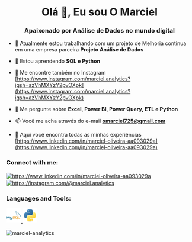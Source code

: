 <h1 align="center">Olá 👋, Eu sou O Marciel</h1>
<h3 align="center">Apaixonado por Análise de Dados no mundo digital</h3>

- 🔭 Atualmente estou trabalhando com um projeto de Melhoria continua em uma empresa parceira **Projeto Análise de Dados**

- 🌱 Estou aprendendo **SQL e Python**

- 🤳 Me encontre também no Instagram [https://www.instagram.com/marciel.analytics?igsh=azVhMXYzY2pvOXpk](https://www.instagram.com/marciel.analytics?igsh=azVhMXYzY2pvOXpk)

- 💬 Me pergunte sobre **Excel, Power BI, Power Query, ETL e Python**

- 📫 Você me acha através do e-mail **omarciel725@gmail.com**

- 📄 Aqui você encontra todas as minhas experiências [https://www.linkedin.com/in/marciel-oliveira-aa093029a](https://www.linkedin.com/in/marciel-oliveira-aa093029a)

<h3 align="left">Connect with me:</h3>
<p align="left">
<a href="https://www.linkedin.com/in/marciel-oliveira-aa093029a" target="blank"><img align="center" src="https://raw.githubusercontent.com/rahuldkjain/github-profile-readme-generator/master/src/images/icons/Social/linked-in-alt.svg" alt="https://www.linkedin.com/in/marciel-oliveira-aa093029a" height="30" width="40" /></a>
<a href="https://instagram.com/@marciel.analytics" target="blank"><img align="center" src="https://raw.githubusercontent.com/rahuldkjain/github-profile-readme-generator/master/src/images/icons/Social/instagram.svg" alt="https://instagram.com/@marciel.analytics" height="30" width="40" /></a>
</p>

<h3 align="left">Languages and Tools:</h3>
<p align="left"> <a href="https://www.mysql.com/" target="_blank" rel="noreferrer"> <img src="https://raw.githubusercontent.com/devicons/devicon/master/icons/mysql/mysql-original-wordmark.svg" alt="mysql" width="40" height="40"/> </a> <a href="https://www.python.org" target="_blank" rel="noreferrer"> <img src="https://raw.githubusercontent.com/devicons/devicon/master/icons/python/python-original.svg" alt="python" width="40" height="40"/> </a> </p>

<p><img align="center" src="https://github-readme-stats.vercel.app/api/top-langs?username=marciel-analytics&show_icons=true&locale=en&layout=compact" alt="marciel-analytics" /></p>

<!--
**Marciel-Analytics/Marciel-Analytics** is a ✨ _special_ ✨ repository because its `README.md` (this file) appears on your GitHub profile.

Here are some ideas to get you started:


-->
